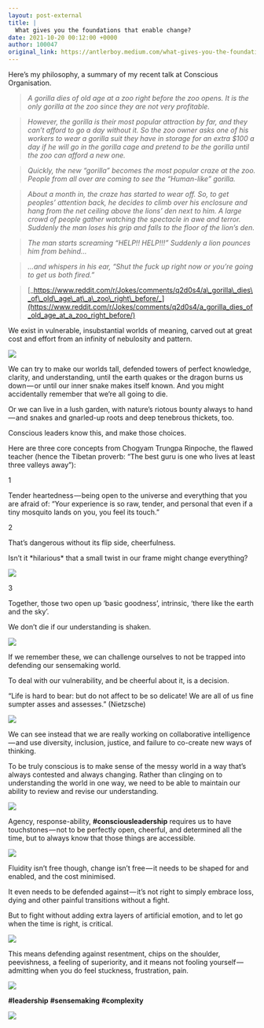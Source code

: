 ```yaml
---
layout: post-external
title: |
  What gives you the foundations that enable change?
date: 2021-10-20 00:12:00 +0000
author: 100047
original_link: https://antlerboy.medium.com/what-gives-you-the-foundations-that-enable-change-ab4a439583e8?source=rss-97852f5a56ae------2
---
```


Here’s my philosophy, a summary of my recent talk at Conscious Organisation.

> _A gorilla dies of old age at a zoo right before the zoo opens. It is the only gorilla at the zoo since they are not very profitable._

> _However, the gorilla is their most popular attraction by far, and they can’t afford to go a day without it. So the zoo owner asks one of his workers to wear a gorilla suit they have in storage for an extra $100 a day if he will go in the gorilla cage and pretend to be the gorilla until the zoo can afford a new one._

> _Quickly, the new “gorilla” becomes the most popular craze at the zoo. People from all over are coming to see the “Human-like” gorilla._

> _About a month in, the craze has started to wear off. So, to get peoples’ attention back, he decides to climb over his enclosure and hang from the net ceiling above the lions’ den next to him. A large crowd of people gather watching the spectacle in awe and terror. Suddenly the man loses his grip and falls to the floor of the lion’s den._

> _The man starts screaming “HELP!! HELP!!!” Suddenly a lion pounces him from behind…_

> _…and whispers in his ear, “Shut the fuck up right now or you’re going to get us both fired.”_

> [_https://www.reddit.com/r/Jokes/comments/q2d0s4/a\_gorilla\_dies\_of\_old\_age\_at\_a\_zoo\_right\_before/_](https://www.reddit.com/r/Jokes/comments/q2d0s4/a_gorilla_dies_of_old_age_at_a_zoo_right_before/)

We exist in vulnerable, insubstantial worlds of meaning, carved out at great cost and effort from an infinity of nebulosity and pattern.

![](https://cdn-images-1.medium.com/max/960/0*STP289_9z8PTMrNp)

We can try to make our worlds tall, defended towers of perfect knowledge, clarity, and understanding, until the earth quakes or the dragon burns us down — or until our inner snake makes itself known. And you might accidentally remember that we’re all going to die.

Or we can live in a lush garden, with nature’s riotous bounty always to hand — and snakes and gnarled-up roots and deep tenebrous thickets, too.

Conscious leaders know this, and make those choices.

Here are three core concepts from Chogyam Trungpa Rinpoche, the flawed teacher (hence the Tibetan proverb: “The best guru is one who lives at least three valleys away”):

1

Tender heartedness — being open to the universe and everything that you are afraid of: “Your experience is so raw, tender, and personal that even if a tiny mosquito lands on you, you feel its touch.”

2

That’s dangerous without its flip side, cheerfulness.

Isn’t it \*hilarious\* that a small twist in our frame might change everything?

![](https://cdn-images-1.medium.com/max/960/0*nmckkP5GNbLvOdId)

3

Together, those two open up ‘basic goodness’, intrinsic, ‘there like the earth and the sky’.

We don’t die if our understanding is shaken.

![](https://cdn-images-1.medium.com/max/574/0*amN_oGX2z8MoL0D9)

If we remember these, we can challenge ourselves to not be trapped into defending our sensemaking world.

To deal with our vulnerability, and be cheerful about it, is a decision.

“Life is hard to bear: but do not affect to be so delicate! We are all of us fine sumpter asses and assesses.” (Nietzsche)

![](https://cdn-images-1.medium.com/max/849/0*iDEaPNjh5mwsDD2W)

We can see instead that we are really working on collaborative intelligence — and use diversity, inclusion, justice, and failure to co-create new ways of thinking.

To be truly conscious is to make sense of the messy world in a way that’s always contested and always changing. Rather than clinging on to understanding the world in one way, we need to be able to maintain our ability to review and revise our understanding.

![](https://cdn-images-1.medium.com/max/960/0*n4G7jx4WqIniWyhf)

Agency, response-ability, **#consciousleadership** requires us to have touchstones — not to be perfectly open, cheerful, and determined all the time, but to always know that those things are accessible.

![](https://cdn-images-1.medium.com/max/559/0*1GSIYNUqyGEl-DnR)

Fluidity isn’t free though, change isn’t free — it needs to be shaped for and enabled, and the cost minimised.

It even needs to be defended against — it’s not right to simply embrace loss, dying and other painful transitions without a fight.

But to fight without adding extra layers of artificial emotion, and to let go when the time is right, is critical.

![](https://cdn-images-1.medium.com/max/1024/0*bmVZBtWNhgLuktiN)

This means defending against resentment, chips on the shoulder, peevishness, a feeling of superiority, and it means not fooling yourself — admitting when you do feel stuckness, frustration, pain.

![](https://cdn-images-1.medium.com/max/960/0*LU5YML2_1n8nofXV)

**#leadership**  **#sensemaking**  **#complexity**

 ![](https://medium.com/_/stat?event=post.clientViewed&referrerSource=full_rss&postId=ab4a439583e8)
